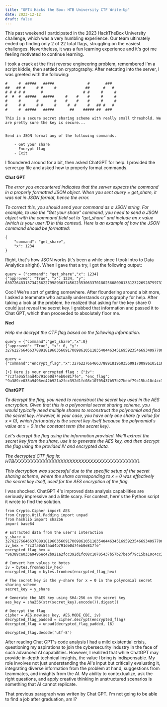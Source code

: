 ```yaml
---
title: "GPT4 Hacks the Box: HTB University CTF Write-Up"
date: 2023-12-12
draft: false
---
```


This past weekend I participated in the 2023 HackTheBox University challenge, which was a very humbling experience. Our team ultimately ended up finding only 2 of 22 total flags, struggling on the easiest challenges. Nevertheless, it was a fun learning experience and it's got me feeling motivated to continue learning.

I took a crack at the first reverse engineering problem, remembered I'm a script kiddie, then settled on cryptography. After netcating into the server, I was greeted with the following:

```
#     #  #####   #####               #       ###   
##   ## #     # #     #             ##      #   #  
# # # # #       #                  # #     #     # 
#  #  #  #####   #####     #    #    #     #     # 
#     #       #       #    #    #    #     #     # 
#     # #     # #     #     #  #     #   ## #   #  
#     #  #####   #####       ##    ##### ##  ###

This is a secure secret sharing scheme with really small threshold. We are pretty sure the key is secure...
    

Send in JSON format any of the following commands.

    - Get your share
    - Encrypt flag
    - Exit
```

I floundered around for a bit, then asked ChatGPT for help. I provided the server.py file and asked how to properly format commands.

**Chat GPT**

*The error you encountered indicates that the server expects the command in a properly formatted JSON object. When you sent query = get_share, it was not in JSON format, hence the error.*

*To correct this, you should send your command as a JSON string. For example, to use the "Get your share" command, you need to send a JSON object with the command field set to "get_share" and include an x value (which is your user ID in this context). Here is an example of how the JSON command should be formatted:*
```
{
    "command": "get_share",
    "x": 1234
}
```

Right, that's how JSON works (it's been a while since I took Intro to Data Analytics alright). When I gave that a try, I got the following output:

```
query = {"command": "get_share","x": 1234}
{"approved": "True", "x": 1234, "y": 63072648313734256227998936374562235306337018025668098133123226928799731058631021766964119155547177088143401584304546817685043506372611387435656249732008613793779552855322}
```

Cool! We're sort of getting somewhere. After floundering around a bit more, I asked a teammate who actually understands cryptography for help. After taking a look at the problem, he realized that asking for the key share 0 could just reveal the secret key. I grabbed that information and passed it to Chat GPT, which then proceeded to absolutely floor me.

**Ned**

*Help me decrypt the CTF flag based on the following information.*

```
query = {"command":"get_share","x":0}
{"approved": "True", "x": 0, "y": 32762276646637889181960356091700986105118354044634516959235466934097700344873}

query = {"command":"encrypt_flag","x":32762276646637889181960356091700986105118354044634516959235466934097700344873} 

[+] Here is your encrypted flag : {"iv": "7c3fa0a5faad4b791de0d74eb0e817fe", "enc_flag": "9a389ce033a9496ec42b921a2fcc392d1fc08c10705437b57b27bebf79c15ba10c4cc3592dc096f48751993fbc26c560"}.
```

**ChatGPT**

*To decrypt the flag, you need to reconstruct the secret key used in the AES encryption. Given that this is a polynomial secret sharing scheme, you would typically need multiple shares to reconstruct the polynomial and find the secret key. However, in your case, you have only one share (y value for x = 0), which fortunately is the secret key itself because the polynomial's value at x = 0 is the constant term (the secret key).*

*Let's decrypt the flag using the information provided. We'll extract the secret key from the share, use it to generate the AES key, and then decrypt the flag using the provided IV and encrypted data.*

*The decrypted CTF flag is: HTB{XXXXXXXXXXXXXXXXXXXXXXXXXXXXXXXXXXXXXXXXX}.*

*This decryption was successful due to the specific setup of the secret sharing scheme, where the share corresponding to x = 0 was effectively the secret key itself, used for the AES encryption of the flag.*

I was shocked. ChatGPT 4's improved data analysis capabilities are seriously impressive and a little scary. For context, here's the Python script it wrote to find the solution.

```
from Crypto.Cipher import AES
from Crypto.Util.Padding import unpad
from hashlib import sha256
import base64

# Extracted data from the user's interaction
y_share = 32762276646637889181960356091700986105118354044634516959235466934097700344873
iv_hex = "7c3fa0a5faad4b791de0d74eb0e817fe"
encrypted_flag_hex = "9a389ce033a9496ec42b921a2fcc392d1fc08c10705437b57b27bebf79c15ba10c4cc3592dc096f48751993fbc26c560"

# Convert hex values to bytes
iv = bytes.fromhex(iv_hex)
encrypted_flag = bytes.fromhex(encrypted_flag_hex)

# The secret key is the y-share for x = 0 in the polynomial secret sharing scheme
secret_key = y_share

# Generate the AES key using SHA-256 on the secret key
aes_key = sha256(str(secret_key).encode()).digest()

# Decrypt the flag
cipher = AES.new(aes_key, AES.MODE_CBC, iv)
decrypted_flag_padded = cipher.decrypt(encrypted_flag)
decrypted_flag = unpad(decrypted_flag_padded, 16)

decrypted_flag.decode('utf-8')
```

After reading Chat GPT's code analysis I had a mild existential crisis, questioning my aspirations to join the cybersecurity industry in the face of such advanced AI capabilities. However, I realized that while ChatGPT may provide in-depth technical insights, the value I bring is indispensable. My role involves not just understanding the AI's input but critically evaluating it, integrating diverse information from the problem at hand, suggestions from teammates, and insights from the AI. My ability to contextualize, ask the right questions, and apply creative thinking in unstructured scenarios is something that AI cannot replicate.

That previous paragraph was writen by Chat GPT. I'm not going to be able to find a job after graduation, am I?
